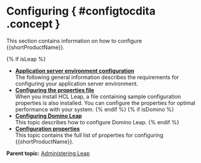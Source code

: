 # Configuring { #configtocdita .concept }

This section contains information on how to configure {{shortProductName}}.

{% if isLeap %}
-   **[Application server environment configuration](co_config_app_server_enviro.md)**  
The following general information describes the requirements for configuring your application server environment.
-   **[Configuring the properties file](co_configuring_the_properties_file.md)**  
When you install HCL Leap, a file containing sample configuration properties is also installed. You can configure the properties for optimal performance with your system.
{% endif %}
{% if isDomino %}
-   **[Configuring Domino Leap](dleap_config_settings.md)**  
This topic describes how to configure Domino Leap.
{% endif %}
- **[Configuration properties](co_configuration_properties.md)**  
This topic contains the full list of properties for configuring {{shortProductName}}.

**Parent topic:** [Administering Leap](administering_leap.md)